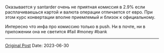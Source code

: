Оказывается у santarder очень не приятная комиссия в 2.9% если расплачиваешься картой и валюта операции отличается от евро. При этом курс конвертации вполне приемлемый и близок к официальному.

Интересно что инфа про комиссию только в push. Ни в почте, ни в приложении она не светится
#fail #money #bank

---
[Original Post](https://t.me/lev2tarragona/1320)
Date: 2023-06-30
